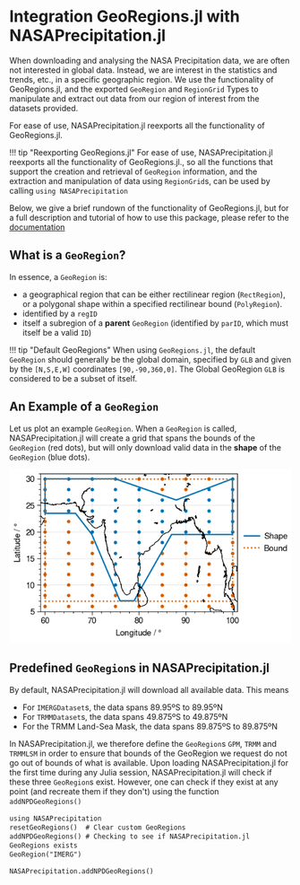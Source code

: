 # Integration GeoRegions.jl with NASAPrecipitation.jl

When downloading and analysing the NASA Precipitation data, we are often not interested in global data.  Instead, we are interest in the statistics and trends, etc., in a specific geographic region.  We use the functionality of GeoRegions.jl, and the exported `GeoRegion` and `RegionGrid` Types to manipulate and extract out data from our region of interest from the datasets provided.

For ease of use, NASAPrecipitation.jl reexports all the functionality of GeoRegions.jl.

!!! tip "Reexporting GeoRegions.jl"
    For ease of use, NASAPrecipitation.jl reexports all the functionality of GeoRegions.jl., so all the functions that support the creation and retrieval of `GeoRegion` information, and the extraction and manipulation of data using `RegionGrid`s, can be used by calling `using NASAPrecipitation`

Below, we give a brief rundown of the functionality of GeoRegions.jl, but for a full description and tutorial of how to use this package, please refer to the [documentation](https://juliaclimate.github.io/GeoRegions.jl)

## What is a `GeoRegion`?

In essence, a `GeoRegion` is:
* a geographical region that can be either rectilinear region (`RectRegion`), or a polygonal shape within a specified rectilinear bound (`PolyRegion`).
* identified by a `regID`
* itself a subregion of a **parent** `GeoRegion` (identified by `parID`, which must itself be a valid `ID`)

!!! tip "Default GeoRegions"
    When using `GeoRegions.jl`, the default `GeoRegion` should generally be the global domain, specified by `GLB` and given by the `[N,S,E,W]` coordinates `[90,-90,360,0]`.  The Global GeoRegion `GLB` is considered to be a subset of itself.

## An Example of a `GeoRegion`

Let us plot an example `GeoRegion`. When a `GeoRegion` is called, NASAPrecipitation.jl will create a grid that spans the bounds of the `GeoRegion` (red dots), but will only download valid data in the **shape** of the `GeoRegion` (blue dots).

![regiongrid](regiongrid.png)

## Predefined `GeoRegion`s in NASAPrecipitation.jl

By default, NASAPrecipitation.jl will download all available data.  This means
* For `IMERGDataset`s, the data spans 89.95ºS to 89.95ºN
* For `TRMMDataset`s, the data spans 49.875ºS to 49.875ºN
* For the TRMM Land-Sea Mask, the data spans 89.875ºS to 89.875ºN

In NASAPrecipitation.jl, we therefore define the `GeoRegion`s `GPM`, `TRMM` and `TRMMLSM` in order to ensure that bounds of the GeoRegion we request do not go out of bounds of what is available.  Upon loading NASAPrecipitation.jl for the first time during any Julia session, NASAPrecipitation.jl will check if these three `GeoRegion`s exist.  However, one can check if they exist at any point (and recreate them if they don't) using the function `addNPDGeoRegions()`

```@repl
using NASAPrecipitation
resetGeoRegions()  # Clear custom GeoRegions
addNPDGeoRegions() # Checking to see if NASAPrecipitation.jl GeoRegions exists
GeoRegion("IMERG")
```

```@docs
NASAPrecipitation.addNPDGeoRegions()
```
